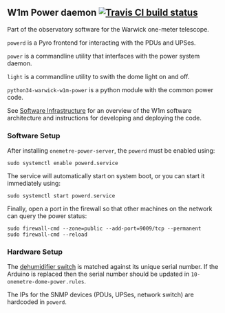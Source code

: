 ## W1m Power daemon [![Travis CI build status](https://travis-ci.org/warwick-one-metre/powerd.svg?branch=master)](https://travis-ci.org/warwick-one-metre/powerd)

Part of the observatory software for the Warwick one-meter telescope.

`powerd` is a Pyro frontend for interacting with the PDUs and UPSes.

`power` is a commandline utility that interfaces with the power system daemon.

`light` is a commandline utility to swith the dome light on and off.

`python34-warwick-w1m-power` is a python module with the common power code.

See [Software Infrastructure](https://github.com/warwick-one-metre/docs/wiki/Software-Infrastructure) for an overview of the W1m software architecture and instructions for developing and deploying the code.

### Software Setup

After installing `onemetre-power-server`, the `powerd` must be enabled using:
```
sudo systemctl enable powerd.service
```

The service will automatically start on system boot, or you can start it immediately using:
```
sudo systemctl start powerd.service
```

Finally, open a port in the firewall so that other machines on the network can query the power status:
```
sudo firewall-cmd --zone=public --add-port=9009/tcp --permanent
sudo firewall-cmd --reload
```

### Hardware Setup

The [dehumidifier switch](https://github.com/warwick-one-metre/dehumidifier-switch) is matched against its unique serial number.  If the Arduino is replaced then the serial number should be updated in `10-onemetre-dome-power.rules`.

The IPs for the SNMP devices (PDUs, UPSes, network switch) are hardcoded in `powerd`.
